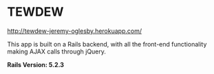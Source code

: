 # TEWDEW

http://tewdew-jeremy-oglesby.herokuapp.com/

This app is built on a Rails backend, with all the front-end functionality making AJAX calls through jQuery.

**Rails Version: 5.2.3**
